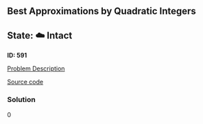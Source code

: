 ## Best Approximations by Quadratic Integers

## State: :cloud: **Intact**

**ID: 591**

[Problem Description](https://projecteuler.net/problem=591)

[Source code](main.cpp)

### Solution
0